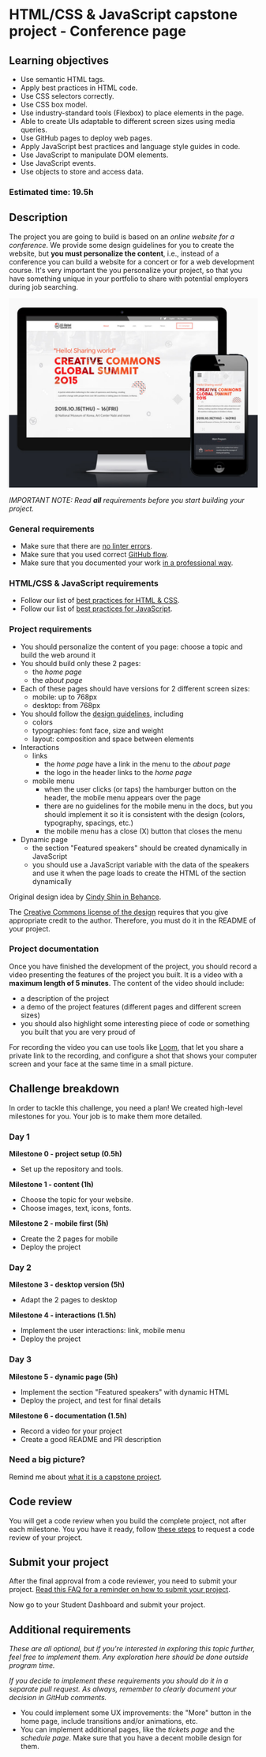 # HTML/CSS & JavaScript capstone project - Conference page

## Learning objectives

- Use semantic HTML tags.
- Apply best practices in HTML code.
- Use CSS selectors correctly.
- Use CSS box model.
- Use industry-standard tools (Flexbox) to place elements in the page.
- Able to create UIs adaptable to different screen sizes using media queries.
- Use GitHub pages to deploy web pages.
- Apply JavaScript best practices and language style guides in code.
- Use JavaScript to manipulate DOM elements.
- Use JavaScript events.
- Use objects to store and access data.

### Estimated time: 19.5h

## Description

The project you are going to build is based on an *online website for a conference*. We provide some design guidelines for you to create the website, but **you must personalize the content**, i.e., instead of a conference you can build a website for a concert or for a web development course. It's very important the you personalize your project, so that you have something unique in your portfolio to share with potential employers during job searching.

<p align="center">
  <img src="./images/conference_page.png" alt="Form" />
</p>

*IMPORTANT NOTE: Read **all** requirements before you start building your project.*

### General requirements

- Make sure that there are [no linter errors](https://github.com/microverseinc/linters-config).
- Make sure that you used correct [GitHub flow](https://github.com/microverseinc/curriculum-transversal-skills/blob/main/git-github/articles/github_flow.md).
- Make sure that you documented your work [in a professional way](https://github.com/microverseinc/curriculum-transversal-skills/blob/main/documentation/articles/professional_repo_rules.md).

### HTML/CSS & JavaScript requirements

- Follow our list of [best practices for HTML & CSS](https://github.com/microverseinc/curriculum-html-css/blob/main/articles/html_css_best_practices.md).
- Follow our list of [best practices for JavaScript](https://github.com/microverseinc/curriculum-html-css/blob/main/articles/javascript_best_practices.md).

### Project requirements

- You should personalize the content of you page: choose a topic and build the web around it
- You should build only these 2 pages:
  - the *home page*
  - the *about page*
- Each of these pages should have versions for 2 different screen sizes: 
  - mobile: up to 768px
  - desktop: from 768px
- You should follow the [design guidelines](https://www.behance.net/gallery/29845175/CC-Global-Summit-2015), including
  - colors
  - typographies: font face, size and weight
  - layout: composition and space between elements
- Interactions
  - links
    - the *home page* have a link in the menu to the *about page*
    - the logo in the header links to the *home page*
  - mobile menu
    - when the user clicks (or taps) the hamburger button on the header, the mobile menu appears over the page
    - there are no guidelines for the mobile menu in the docs, but you should implement it so it is consistent with the design (colors, typography, spacings, etc.)
    - the mobile menu has a close (X) button that closes the menu
- Dynamic page
  - the section "Featured speakers" should be created dynamically in JavaScript
  - you should use a JavaScript variable with the data of the speakers and use it when the page loads to create the HTML of the section dynamically

Original design idea by [Cindy Shin in Behance](https://www.behance.net/adagio07).

The [Creative Commons license of the design](https://creativecommons.org/licenses/by-nc/4.0/) requires that you give appropriate credit to the author. Therefore, you must do it in the README of your project.

### Project documentation

Once you have finished the development of the project, you should record a video presenting the features of the project you built. It is a video with a **maximum length of 5 minutes**. The content of the video should include:

- a description of the project
- a demo of the project features (different pages and different screen sizes)
- you should also highlight some interesting piece of code or something you built that you are very proud of

For recording the video you can use tools like [Loom](https://www.loom.com/), that let you share a private link to the recording, and configure a shot that shows your computer screen and your face at the same time in a small picture.

## Challenge breakdown

In order to tackle this challenge, you need a plan! We created high-level milestones for you. Your job is to make them more detailed.

### Day 1

**Milestone 0 - project setup (0.5h)**

- Set up the repository and tools.

**Milestone 1 - content (1h)**

- Choose the topic for your website.
- Choose images, text, icons, fonts.

**Milestone 2 - mobile first (5h)**

- Create the 2 pages for mobile
- Deploy the project

### Day 2

**Milestone 3 - desktop version (5h)**

- Adapt the 2 pages to desktop

**Milestone 4 - interactions (1.5h)**

- Implement the user interactions: link, mobile menu
- Deploy the project

### Day 3

**Milestone 5 - dynamic page (5h)**

- Implement the section "Featured speakers" with dynamic HTML
- Deploy the project, and test for final details

**Milestone 6 - documentation (1.5h)**

- Record a video for your project
- Create a good README and PR description

### Need a big picture?

Remind me about [what it is a capstone project](TBD).

## Code review

You will get a code review when you build the complete project, not after each milestone. You you have it ready, follow [these steps](https://github.com/microverseinc/curriculum-transversal-skills/blob/main/code-review/articles/how_to_ask_for_a_code_review.md) to request a code review of your project.

## Submit your project

After the final approval from a code reviewer, you need to submit your project.
[Read this FAQ for a reminder on how to submit your project](https://microverse.zendesk.com/hc/en-us/articles/360061344234).

Now go to your Student Dashboard and submit your project.

## Additional requirements

*These are all optional, but if you're interested in exploring this topic further, feel free to implement them. Any exploration here should be done outside program time.*

*If you decide to implement these requirements you should do it in a separate pull request. As always, remember to clearly document your decision in GitHub comments.*

- You could implement some UX improvements: the "More" button in the home page, include transitions and/or animations, etc.
- You can implement additional pages, like the *tickets page* and the *schedule page*. Make sure that you have a decent mobile design for them.

